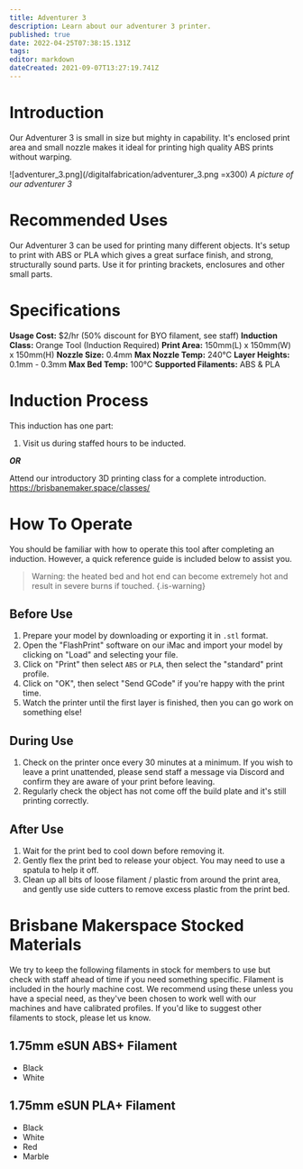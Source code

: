 ```yaml
---
title: Adventurer 3
description: Learn about our adventurer 3 printer.
published: true
date: 2022-04-25T07:38:15.131Z
tags: 
editor: markdown
dateCreated: 2021-09-07T13:27:19.741Z
---
```


# Introduction
Our Adventurer 3 is small in size but mighty in capability. It's enclosed print area and small nozzle makes it ideal for printing high quality ABS prints without warping.

![adventurer_3.png](/digitalfabrication/adventurer_3.png =x300)
*A picture of our adventurer 3*

# Recommended Uses
Our Adventurer 3 can be used for printing many different objects. It's setup to print with ABS or PLA which gives a great surface finish, and strong, structurally sound parts. Use it for printing brackets, enclosures and other small parts.

# Specifications
**Usage Cost:** $2/hr (50% discount for BYO filament, see staff)
**Induction Class:** Orange Tool (Induction Required)
**Print Area:** 150mm(L) x 150mm(W) x 150mm(H)
**Nozzle Size:** 0.4mm
**Max Nozzle Temp:** 240°C
**Layer Heights:** 0.1mm - 0.3mm
**Max Bed Temp:** 100°C
**Supported Filaments:** ABS & PLA

# Induction Process
This induction has one part:

1. Visit us during staffed hours to be inducted.

***OR***

Attend our introductory 3D printing class for a complete introduction. https://brisbanemaker.space/classes/

# How To Operate
You should be familiar with how to operate this tool after completing an induction. However, a quick reference guide is included below to assist you.

> Warning: the heated bed and hot end can become extremely hot and result in severe burns if touched.
{.is-warning}

## Before Use
1. Prepare your model by downloading or exporting it in `.stl` format.
2. Open the "FlashPrint" software on our iMac and import your model by clicking on "Load" and selecting your file.
3. Click on "Print" then select `ABS` or `PLA`, then select the "standard" print profile.
4. Click on "OK", then select "Send GCode" if you're happy with the print time.
5. Watch the printer until the first layer is finished, then you can go work on something else!

## During Use
1. Check on the printer once every 30 minutes at a minimum. If you wish to leave a print unattended, please send staff a message via Discord and confirm they are aware of your print before leaving.
2. Regularly check the object has not come off the build plate and it's still printing correctly.

## After Use
1. Wait for the print bed to cool down before removing it.
2. Gently flex the print bed to release your object. You may need to use a spatula to help it off.
3. Clean up all bits of loose filament / plastic from around the print area, and gently use side cutters to remove excess plastic from the print bed.

# Brisbane Makerspace Stocked Materials
We try to keep the following filaments in stock for members to use but check with staff ahead of time if you need something specific. Filament is included in the hourly machine cost. We recommend using these unless you have a special need, as they've been chosen to work well with our machines and have calibrated profiles. If you'd like to suggest other filaments to stock, please let us know.

## 1.75mm eSUN ABS+ Filament
* Black
* White

## 1.75mm eSUN PLA+ Filament
* Black
* White
* Red
* Marble